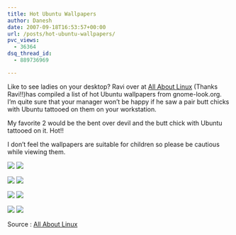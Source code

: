 ```yaml
---
title: Hot Ubuntu Wallpapers
author: Danesh
date: 2007-09-18T16:53:57+00:00
url: /posts/hot-ubuntu-wallpapers/
pvc_views:
  - 36364
dsq_thread_id:
  - 889736969

---
```

Like to see ladies on your desktop? Ravi over at [All About Linux][1] (Thanks Ravi!!)has compiled a list of hot Ubuntu wallpapers from gnome-look.org. I&#8217;m quite sure that your manager won&#8217;t be happy if he saw a pair butt chicks with Ubuntu tattooed on them on your workstation.

My favorite 2 would be the bent over devil and the butt chick with Ubuntu tattooed on it. Hot!!

I don&#8217;t feel the wallpapers are suitable for children so please be cautious while viewing them.

[<img src="http://img503.imageshack.us/img503/892/52404systemimmunizedsxgvc8.th.jpg" border="0" />][2] [<img src="http://img503.imageshack.us/img503/7656/52405pure3xganw6.th.jpg" border="0" />][3]

[<img src="http://img503.imageshack.us/img503/8679/52597regard1oy8.th.jpg" border="0" />][4] [<img src="http://img529.imageshack.us/img529/9637/56226ariaelfe02bishx4.th.jpg" border="0" />][5]

[<img src="http://img212.imageshack.us/img212/355/58870terrificsystemxga1de5.th.jpg" border="0" />][6] [<img src="http://img215.imageshack.us/img215/2403/61310terrificredlu0.th.jpg" border="0" />][7]

[<img src="http://img218.imageshack.us/img218/7751/63962ubunkusxgadf7.th.jpg" border="0" />][8] [<img src="http://img219.imageshack.us/img219/3650/65629exoticasxgaht2.th.jpg" border="0" />][9]

Source : [All About Linux][1]

 [1]: http://linuxhelp.blogspot.com/2007/09/sexy-ubuntu-wallpapers-um-nsfw.html
 [2]: http://img503.imageshack.us/img503/892/52404systemimmunizedsxgvc8.jpg
 [3]: http://img503.imageshack.us/img503/7656/52405pure3xganw6.jpg
 [4]: http://img503.imageshack.us/img503/8679/52597regard1oy8.jpg
 [5]: http://img529.imageshack.us/img529/9637/56226ariaelfe02bishx4.jpg
 [6]: http://img212.imageshack.us/img212/355/58870terrificsystemxga1de5.jpg
 [7]: http://img215.imageshack.us/img215/2403/61310terrificredlu0.jpg
 [8]: http://img218.imageshack.us/img218/7751/63962ubunkusxgadf7.jpg
 [9]: http://img219.imageshack.us/img219/3650/65629exoticasxgaht2.jpg